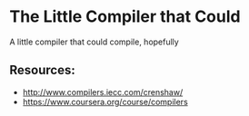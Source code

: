 # The Little Compiler that Could

A little compiler that could compile, hopefully

## Resources:

* http://www.compilers.iecc.com/crenshaw/
* https://www.coursera.org/course/compilers
